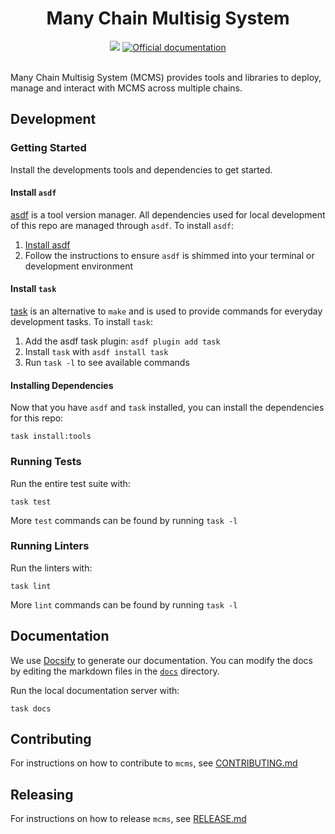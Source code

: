 <div align="center">
  <h1>Many Chain Multisig System</h1>
  <a href='https://github.com/smartcontractkit/mcms/actions/workflows/push-main.yml'><img src="https://github.com/smartcontractkit/mcms/actions/workflows/push-main.yml/badge.svg" /></a>
  <a href="https://miniature-adventure-5kwz5w3.pages.github.io/" rel="nofollow">
    <img src="https://img.shields.io/static/v1?label=docs&message=latest&color=blue" alt="Official documentation">
  </a>
  <br/>
  <br/>
</div>

Many Chain Multisig System (MCMS) provides tools and libraries to deploy, manage and interact with MCMS across multiple chains.

## Development

### Getting Started

Install the developments tools and dependencies to get started.

#### Install `asdf`

[asdf](https://asdf-vm.com/) is a tool version manager. All dependencies used for local development of this repo are managed through `asdf`. To install `asdf`:

1. [Install asdf](https://asdf-vm.com/guide/getting-started.html)
2. Follow the instructions to ensure `asdf` is shimmed into your terminal or development environment

#### Install `task`

[task](https://github.com/go-task/task) is an alternative to `make` and is used to provide commands for everyday development tasks. To install `task`:

1. Add the asdf task plugin: `asdf plugin add task`
2. Install `task` with `asdf install task`
3. Run `task -l` to see available commands

#### Installing Dependencies

Now that you have `asdf` and `task` installed, you can install the dependencies for this repo:

`task install:tools`

### Running Tests

Run the entire test suite with:

`task test`

More `test` commands can be found by running `task -l`

### Running Linters

Run the linters with:

`task lint`

More `lint` commands can be found by running `task -l`

## Documentation

We use [Docsify](https://docsify.js.org) to generate our documentation. You can modify the docs by editing the markdown files in the [`docs`](https://github.com/smartcontractkit/mcms/tree/main/docs) directory.

Run the local documentation server with:

```
task docs
```

## Contributing

For instructions on how to contribute to `mcms`,
see [CONTRIBUTING.md](https://github.com/smartcontractkit/mcms/blob/main/CONTRIBUTING.md)

## Releasing

For instructions on how to release `mcms`,
see [RELEASE.md](https://github.com/smartcontractkit/mcms/blob/main/RELEASE.md)
